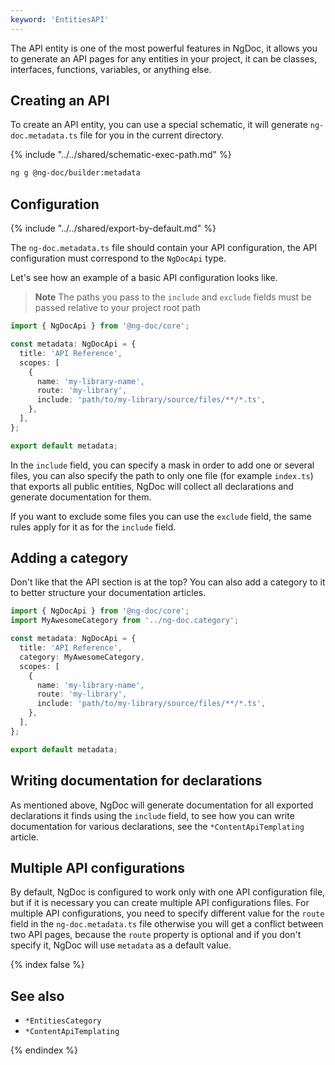 ```yaml
---
keyword: 'EntitiesAPI'
---
```


The API entity is one of the most powerful features in NgDoc, it allows you to generate an API pages
for any entities in your project, it can be classes, interfaces, functions, variables, or anything
else.

## Creating an API

To create an API entity, you can use a special schematic, it will generate `ng-doc.metadata.ts` file for
you in the current directory.

{% include "../../shared/schematic-exec-path.md" %}

```bash
ng g @ng-doc/builder:metadata
```

## Configuration

{% include "../../shared/export-by-default.md" %}

The `ng-doc.metadata.ts` file should contain your API configuration,
the API configuration must correspond to the `NgDocApi` type.

Let's see how an example of a basic API configuration looks like.

> **Note**
> The paths you pass to the `include` and `exclude` fields must be passed relative to your project
> root path

```typescript name="ng-doc.metadata.ts"
import { NgDocApi } from '@ng-doc/core';

const metadata: NgDocApi = {
  title: 'API Reference',
  scopes: [
    {
      name: 'my-library-name',
      route: 'my-library',
      include: 'path/to/my-library/source/files/**/*.ts',
    },
  ],
};

export default metadata;
```

In the `include` field, you can specify a mask in order to add one or several files, you can also
specify the path to only one file (for example `index.ts`) that exports all public entities, NgDoc
will collect all declarations and generate documentation for them.

If you want to exclude some files you can use the `exclude` field, the same rules apply for it as
for
the `include` field.

## Adding a category

Don't like that the API section is at the top? You can also add a category to it to better
structure your documentation articles.

```typescript name="ng-doc.metadata.ts" {2,6}
import { NgDocApi } from '@ng-doc/core';
import MyAwesomeCategory from '../ng-doc.category';

const metadata: NgDocApi = {
  title: 'API Reference',
  category: MyAwesomeCategory,
  scopes: [
    {
      name: 'my-library-name',
      route: 'my-library',
      include: 'path/to/my-library/source/files/**/*.ts',
    },
  ],
};

export default metadata;
```

## Writing documentation for declarations

As mentioned above, NgDoc will generate documentation for all exported declarations it finds using
the `include` field, to see how you can write documentation for various declarations, see
the `*ContentApiTemplating` article.

## Multiple API configurations

By default, NgDoc is configured to work only with one API configuration file, but if it is necessary
you can create multiple API configurations files. For multiple API configurations, you need to
specify different value for the `route` field in the `ng-doc.metadata.ts` file otherwise you will
get a conflict between two API pages, because the `route` property is optional and if you don't
specify
it, NgDoc will use `metadata` as a default value.

{% index false %}

## See also

- `*EntitiesCategory`
- `*ContentApiTemplating`

{% endindex %}
